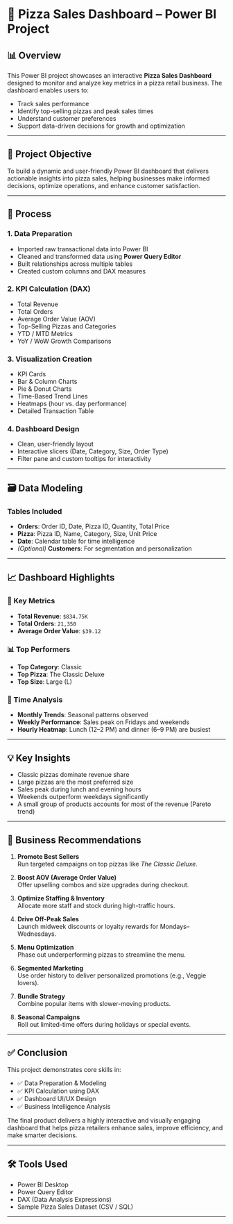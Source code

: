 # 🍕 Pizza Sales Dashboard – Power BI Project

## 📊 Overview
This Power BI project showcases an interactive **Pizza Sales Dashboard** designed to monitor and analyze key metrics in a pizza retail business. The dashboard enables users to:

- Track sales performance  
- Identify top-selling pizzas and peak sales times  
- Understand customer preferences  
- Support data-driven decisions for growth and optimization

---

## 🎯 Project Objective
To build a dynamic and user-friendly Power BI dashboard that delivers actionable insights into pizza sales, helping businesses make informed decisions, optimize operations, and enhance customer satisfaction.

---

## 🔄 Process

### 1. Data Preparation
- Imported raw transactional data into Power BI  
- Cleaned and transformed data using **Power Query Editor**  
- Built relationships across multiple tables  
- Created custom columns and DAX measures

### 2. KPI Calculation (DAX)
- Total Revenue  
- Total Orders  
- Average Order Value (AOV)  
- Top-Selling Pizzas and Categories  
- YTD / MTD Metrics  
- YoY / WoW Growth Comparisons

### 3. Visualization Creation
- KPI Cards  
- Bar & Column Charts  
- Pie & Donut Charts  
- Time-Based Trend Lines  
- Heatmaps (hour vs. day performance)  
- Detailed Transaction Table

### 4. Dashboard Design
- Clean, user-friendly layout  
- Interactive slicers (Date, Category, Size, Order Type)  
- Filter pane and custom tooltips for interactivity

---

## 🗃️ Data Modeling

### Tables Included
- **Orders**: Order ID, Date, Pizza ID, Quantity, Total Price  
- **Pizza**: Pizza ID, Name, Category, Size, Unit Price  
- **Date**: Calendar table for time intelligence  
- *(Optional)* **Customers**: For segmentation and personalization

---

## 📈 Dashboard Highlights

### 🔢 Key Metrics
- **Total Revenue**: `$834.75K`  
- **Total Orders**: `21,350`  
- **Average Order Value**: `$39.12`

### 📊 Top Performers
- **Top Category**: Classic  
- **Top Pizza**: The Classic Deluxe  
- **Top Size**: Large (L)

### 📅 Time Analysis
- **Monthly Trends**: Seasonal patterns observed  
- **Weekly Performance**: Sales peak on Fridays and weekends  
- **Hourly Heatmap**: Lunch (12–2 PM) and dinner (6–9 PM) are busiest

---

## 💡 Key Insights

- Classic pizzas dominate revenue share  
- Large pizzas are the most preferred size  
- Sales peak during lunch and evening hours  
- Weekends outperform weekdays significantly  
- A small group of products accounts for most of the revenue (Pareto trend)

---

## 📌 Business Recommendations

1. **Promote Best Sellers**  
   Run targeted campaigns on top pizzas like *The Classic Deluxe*.

2. **Boost AOV (Average Order Value)**  
   Offer upselling combos and size upgrades during checkout.

3. **Optimize Staffing & Inventory**  
   Allocate more staff and stock during high-traffic hours.

4. **Drive Off-Peak Sales**  
   Launch midweek discounts or loyalty rewards for Mondays–Wednesdays.

5. **Menu Optimization**  
   Phase out underperforming pizzas to streamline the menu.

6. **Segmented Marketing**  
   Use order history to deliver personalized promotions (e.g., Veggie lovers).

7. **Bundle Strategy**  
   Combine popular items with slower-moving products.

8. **Seasonal Campaigns**  
   Roll out limited-time offers during holidays or special events.

---

## ✅ Conclusion
This project demonstrates core skills in:

- ✅ Data Preparation & Modeling  
- ✅ KPI Calculation using DAX  
- ✅ Dashboard UI/UX Design  
- ✅ Business Intelligence Analysis

The final product delivers a highly interactive and visually engaging dashboard that helps pizza retailers enhance sales, improve efficiency, and make smarter decisions.

---

## 🛠️ Tools Used
- Power BI Desktop  
- Power Query Editor  
- DAX (Data Analysis Expressions)  
- Sample Pizza Sales Dataset (CSV / SQL)

---

